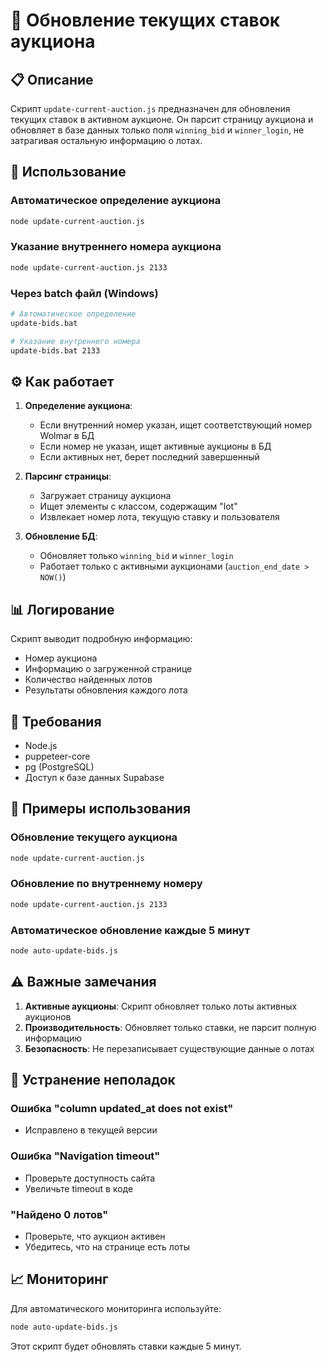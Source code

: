 # 🔄 Обновление текущих ставок аукциона

## 📋 Описание

Скрипт `update-current-auction.js` предназначен для обновления текущих ставок в активном аукционе. Он парсит страницу аукциона и обновляет в базе данных только поля `winning_bid` и `winner_login`, не затрагивая остальную информацию о лотах.

## 🚀 Использование

### Автоматическое определение аукциона
```bash
node update-current-auction.js
```

### Указание внутреннего номера аукциона
```bash
node update-current-auction.js 2133
```

### Через batch файл (Windows)
```bash
# Автоматическое определение
update-bids.bat

# Указание внутреннего номера
update-bids.bat 2133
```

## ⚙️ Как работает

1. **Определение аукциона**: 
   - Если внутренний номер указан, ищет соответствующий номер Wolmar в БД
   - Если номер не указан, ищет активные аукционы в БД
   - Если активных нет, берет последний завершенный

2. **Парсинг страницы**:
   - Загружает страницу аукциона
   - Ищет элементы с классом, содержащим "lot"
   - Извлекает номер лота, текущую ставку и пользователя

3. **Обновление БД**:
   - Обновляет только `winning_bid` и `winner_login`
   - Работает только с активными аукционами (`auction_end_date > NOW()`)

## 📊 Логирование

Скрипт выводит подробную информацию:
- Номер аукциона
- Информацию о загруженной странице
- Количество найденных лотов
- Результаты обновления каждого лота

## 🔧 Требования

- Node.js
- puppeteer-core
- pg (PostgreSQL)
- Доступ к базе данных Supabase

## 📝 Примеры использования

### Обновление текущего аукциона
```bash
node update-current-auction.js
```

### Обновление по внутреннему номеру
```bash
node update-current-auction.js 2133
```

### Автоматическое обновление каждые 5 минут
```bash
node auto-update-bids.js
```

## ⚠️ Важные замечания

1. **Активные аукционы**: Скрипт обновляет только лоты активных аукционов
2. **Производительность**: Обновляет только ставки, не парсит полную информацию
3. **Безопасность**: Не перезаписывает существующие данные о лотах

## 🐛 Устранение неполадок

### Ошибка "column updated_at does not exist"
- Исправлено в текущей версии

### Ошибка "Navigation timeout"
- Проверьте доступность сайта
- Увеличьте timeout в коде

### "Найдено 0 лотов"
- Проверьте, что аукцион активен
- Убедитесь, что на странице есть лоты

## 📈 Мониторинг

Для автоматического мониторинга используйте:
```bash
node auto-update-bids.js
```

Этот скрипт будет обновлять ставки каждые 5 минут.
